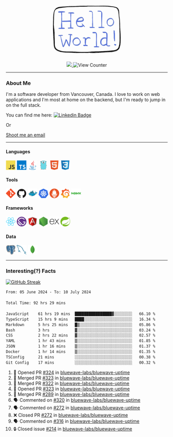 <div align="center">
    <img src="./img/hello_world.webp" height="200px" width="">
    <div>
        <a href="https://www.linkedin.com/in/ajhollid">
            <img src="https://img.shields.io/badge/LinkedIn-blue"/>
        </a>
        <img src="https://komarev.com/ghpvc/?username=ajhollid&color=yellow" alt="View Counter">
    </div>
</div>

---

### About Me

I'm a software developer from Vancouver, Canada. I love to work on web applications and I'm most at home on the backend, but I'm ready to jump in on the full stack.

You can find me here: [![Linkedin Badge](https://img.shields.io/badge/-ajhollid-blue?style=flat&logo=Linkedin&logoColor=white)](https://www.linkedin.com/in/ajhollid)

Or

[Shoot me an email](mailto:ajhollid@gmail.com)

---

#### Languages

<div>
    <img src="./img/devicons/javascript-original.svg" width=30 height=30 alt="JavaScript">
    <img src="/img/devicons/typescript-original.svg" width=30 height=30 alt="TypeScript">
    <img src="./img/devicons/java-original.svg" width=30 height=30 alt="Java">
    <img src="./img/devicons/go-original.svg" width=30 height=30 alt="Golang">
    <img src="./img/devicons/html5-original.svg" width=30 height=30 alt="HTML 5">
    <img src="./img/devicons/css3-original.svg" width=30 height=30 alt="CSS 3">
</div>

#### Tools

<div>
    <img src="./img/devicons/git-original.svg" width=30 height=30 alt="Git">
    <img src="./img/devicons/github-original.svg" width=30 height=30 alt="Github">
    <img src="./img/devicons/docker-original.svg" width=30 
    height=30 alt="Docker">
    <img src="./img/devicons/kubernetes-original.svg" width=30 height=30 alt="K8">
    <img src="./img/devicons/prometheus-original.svg" width=30 height=30 alt="Prometheus">
    <img src="./img/devicons/grafana-original.svg" width=30 height=30 alt="Grafana">
    <img src="./img/devicons/nginx-original.svg" width=30 height=30 alt="Nginx">
</div>

#### Frameworks

<div>
    <img src="./img/devicons/react-original.svg" width=30 height=30 alt="React">
    <img src="./img/devicons/gatsby-original.svg" width=30 height=30 alt="Gatsby">
    <img src="./img/devicons/angularjs-original.svg" width=30 height=30 alt="AngularJS">
    <img src="./img/devicons/nodejs-original.svg" width=30 height=30 alt="NodeJS">
    <img src="./img/devicons/express-original.svg" width=30 height=30 alt="Express">
    <img src="./img/devicons/spring-original.svg" width=30 height=30 alt="Spring">
</div>

#### Data

<div>
    <img src="./img/devicons/postgresql-original.svg" width=30 height=30 alt="Postgresql">
    <img src="./img/devicons/mysql-original.svg" width=30 height=30 alt="Mysql">
    <img src="./img/devicons/mongodb-original.svg" width=30 height=30 alt="MongoDB">
</div>

---

### Interesting(?) Facts

[![GitHub Streak](http://github-readme-streak-stats.herokuapp.com?user=ajhollid)](https://git.io/streak-stats)

 <!--START_SECTION:waka-->

```txt
From: 05 June 2024 - To: 10 July 2024

Total Time: 92 hrs 29 mins

JavaScript    61 hrs 19 mins  ████████████████▓░░░░░░░░   66.10 %
TypeScript    15 hrs 9 mins   ████░░░░░░░░░░░░░░░░░░░░░   16.34 %
Markdown      5 hrs 25 mins   █▒░░░░░░░░░░░░░░░░░░░░░░░   05.86 %
Bash          3 hrs           ▓░░░░░░░░░░░░░░░░░░░░░░░░   03.24 %
CSS           2 hrs 22 mins   ▓░░░░░░░░░░░░░░░░░░░░░░░░   02.57 %
YAML          1 hr 43 mins    ▒░░░░░░░░░░░░░░░░░░░░░░░░   01.85 %
JSON          1 hr 16 mins    ▒░░░░░░░░░░░░░░░░░░░░░░░░   01.37 %
Docker        1 hr 14 mins    ▒░░░░░░░░░░░░░░░░░░░░░░░░   01.35 %
TSConfig      21 mins         ░░░░░░░░░░░░░░░░░░░░░░░░░   00.38 %
Git Config    17 mins         ░░░░░░░░░░░░░░░░░░░░░░░░░   00.32 %
```

<!--END_SECTION:waka-->


<!--START_SECTION:activity-->
1. 💪 Opened PR [#324](https://github.com/bluewave-labs/bluewave-uptime/pull/324) in [bluewave-labs/bluewave-uptime](https://github.com/bluewave-labs/bluewave-uptime)
2. 🎉 Merged PR [#323](https://github.com/bluewave-labs/bluewave-uptime/pull/323) in [bluewave-labs/bluewave-uptime](https://github.com/bluewave-labs/bluewave-uptime)
3. 🎉 Merged PR [#322](https://github.com/bluewave-labs/bluewave-uptime/pull/322) in [bluewave-labs/bluewave-uptime](https://github.com/bluewave-labs/bluewave-uptime)
4. 💪 Opened PR [#323](https://github.com/bluewave-labs/bluewave-uptime/pull/323) in [bluewave-labs/bluewave-uptime](https://github.com/bluewave-labs/bluewave-uptime)
5. 🎉 Merged PR [#289](https://github.com/bluewave-labs/bluewave-uptime/pull/289) in [bluewave-labs/bluewave-uptime](https://github.com/bluewave-labs/bluewave-uptime)
6. 🗣 Commented on [#320](https://github.com/bluewave-labs/bluewave-uptime/pull/320#issuecomment-2224328557) in [bluewave-labs/bluewave-uptime](https://github.com/bluewave-labs/bluewave-uptime)
7. 🗣 Commented on [#272](https://github.com/bluewave-labs/bluewave-uptime/pull/272#issuecomment-2224312928) in [bluewave-labs/bluewave-uptime](https://github.com/bluewave-labs/bluewave-uptime)
8. ❌ Closed PR [#272](https://github.com/bluewave-labs/bluewave-uptime/pull/272) in [bluewave-labs/bluewave-uptime](https://github.com/bluewave-labs/bluewave-uptime)
9. 🗣 Commented on [#316](https://github.com/bluewave-labs/bluewave-uptime/issues/316#issuecomment-2223520038) in [bluewave-labs/bluewave-uptime](https://github.com/bluewave-labs/bluewave-uptime)
10. 🔒 Closed issue [#214](https://github.com/bluewave-labs/bluewave-uptime/issues/214) in [bluewave-labs/bluewave-uptime](https://github.com/bluewave-labs/bluewave-uptime)
<!--END_SECTION:activity-->
